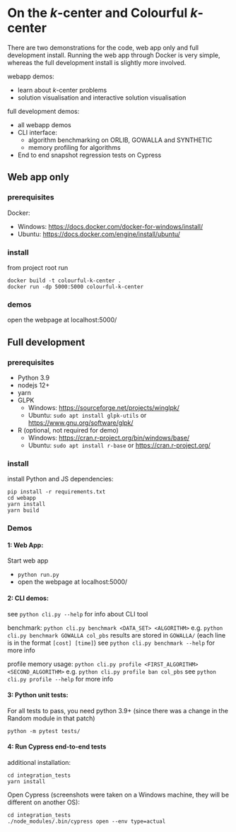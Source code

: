 # On the *k*-center and Colourful *k*-center
There are two demonstrations for the code, web app only and full development install. Running the web app through Docker is very simple, whereas the full development install is slightly more involved.

webapp demos:
- learn about *k*-center problems
- solution visualisation and interactive solution visualisation

full development demos:
- all webapp demos
- CLI interface:
    - algorithm benchmarking on ORLIB, GOWALLA and SYNTHETIC
    - memory profiling for algorithms
- End to end snapshot regression tests on Cypress

## Web app only
### prerequisites
Docker:
- Windows: https://docs.docker.com/docker-for-windows/install/
- Ubuntu: https://docs.docker.com/engine/install/ubuntu/

### install
from project root run
```shell
docker build -t colourful-k-center .
docker run -dp 5000:5000 colourful-k-center
```

### demos
open the webpage at localhost:5000/

## Full development
### prerequisites
- Python 3.9
- nodejs 12+
- yarn
- GLPK
    - Windows: https://sourceforge.net/projects/winglpk/
    - Ubuntu: ```sudo apt install glpk-utils``` or https://www.gnu.org/software/glpk/
- R (optional, not required for demo)
    - Windows: https://cran.r-project.org/bin/windows/base/
    - Ubuntu: ```sudo apt install r-base``` or https://cran.r-project.org/
    
### install
install Python and JS dependencies:
```
pip install -r requirements.txt
cd webapp
yarn install
yarn build
```

### Demos
#### 1: Web App:
Start web app
- ```python run.py```
- open the webpage at localhost:5000/

#### 2: CLI demos:
see ```python cli.py --help``` for info about CLI tool

benchmark: ```python cli.py benchmark <DATA_SET> <ALGORITHM>```
e.g. ```python cli.py benchmark GOWALLA col_pbs``` results are stored in ```GOWALLA/``` (each line is in the format ```[cost] [time]```)
see ```python cli.py benchmark --help``` for more info

profile memory usage: ```python cli.py profile <FIRST_ALGORITHM> <SECOND_ALGORITHM>```
e.g. ```python cli.py profile ban col_pbs```
see ```python cli.py profile --help``` for more info

#### 3: Python unit tests:
For all tests to pass, you need python 3.9+ (since there was a change in the Random module in that patch)

```python -m pytest tests/```

#### 4: Run Cypress end-to-end tests
additional installation:
```
cd integration_tests
yarn install
```

Open Cypress (screenshots were taken on a Windows machine, they will be different on another OS):
```
cd integration_tests
./node_modules/.bin/cypress open --env type=actual
```